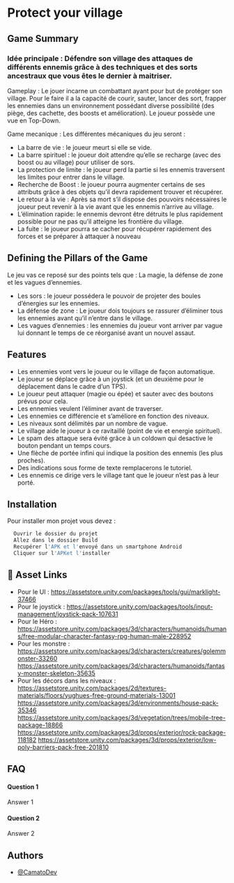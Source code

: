 
# Protect your village 

## Game Summary

### Idée principale : Défendre son village des attaques de différents ennemis grâce à des techniques et des sorts ancestraux que vous êtes le dernier à maitriser. 

Gameplay : Le jouer incarne un combattant ayant pour but de protéger son village. Pour le faire il a la capacité de courir, sauter, lancer des sort, frapper les ennemies dans un environnement possédant diverse possibilité (des piège, des cachette, des boosts et amélioration). Le joueur possède une vue en Top-Down.

Game mecanique : Les différentes mécaniques du jeu seront : 
-	La barre de vie : le joueur meurt si elle se vide.
-	La barre spirituel : le joueur doit attendre qu’elle se recharge (avec des boost ou au village) pour utiliser de sors.
-	La protection de limite : le joueur perd la partie si les ennemis traversent les limites pour entrer dans le village. 
-	Recherche de Boost : le joueur pourra augmenter certains de ses attributs grâce à des objets qu’il devra rapidement trouver et récupérer. 
-	Le retour à la vie : Après sa mort s’il dispose des pouvoirs nécessaires le joueur peut revenir à la vie avant que les ennemis n’arrive au village. 
-	L’élimination rapide: le ennemis devront être détruits le plus rapidement possible pour ne pas qu’il atteigne les frontière du village. 
-	La fuite : le joueur pourra se cacher pour récupérer rapidement des forces et se préparer à attaquer à nouveau 


## Defining the Pillars of the Game

Le jeu vas ce reposé sur des points tels que : La magie, la défense de zone et les vagues d’ennemies. 
- Les sors : le joueur possédera le pouvoir de projeter des boules d’énergies sur les ennemies. 
- La défense de zone : Le joueur dois toujours se rassurer d’éliminer tous les ennemies avant qu’il n’entre dans le village.  
- Les vagues d’ennemies : les ennemies du joueur vont arriver par vague lui donnant le temps de ce réorganisé avant un nouvel assaut.






## Features

-	Les ennemies vont vers le joueur ou le village de façon automatique. 
-	Le joueur se déplace grâce à un joystick (et un deuxième pour le déplacement dans le cadre d’un TPS).
-	Le joueur peut attaquer (magie ou épée) et sauter avec des boutons prévus pour cela.
-	Les ennemies veulent l’éliminer avant de traverser.  
-	Les ennemies ce différencie et s’améliore en fonction des niveaux.
-	Les niveaux sont délimités par un nombre de vague.
-	Le village aide le joueur à ce ravitaillé (point de vie et energie spirituel). 
-	Le spam des attaque sera évité grâce à un coldown qui desactive le bouton pendant un temps cours. 
-	Une flèche de portée infini qui indique la position des ennemis (les plus proches).
-	Des indications sous forme de texte remplacerons le tutoriel. 
-	Les ennemis ce dirige vers le village tant que le joueur n’est pas à leur porté.


## Installation

Pour installer mon projet vous devez : 

```bash
  Ouvrir le dossier du projet 
  Allez dans le dossier Build
  Recupérer l'APK et l'envoyé dans un smartphone Android 
  Cliquer sur l'APKet l'installer 
```
    
## 🔗 Asset Links

- Pour le UI : https://assetstore.unity.com/packages/tools/gui/marklight-37466
- Pour le joystick : https://assetstore.unity.com/packages/tools/input-management/joystick-pack-107631 
- Pour le Héro : https://assetstore.unity.com/packages/3d/characters/humanoids/humans/free-modular-character-fantasy-rpg-human-male-228952
- Pour les monstre : https://assetstore.unity.com/packages/3d/characters/creatures/golemmonster-33260 https://assetstore.unity.com/packages/3d/characters/humanoids/fantasy-monster-skeleton-35635 
- Pour les décors dans les niveaux : https://assetstore.unity.com/packages/2d/textures-materials/floors/yughues-free-ground-materials-13001 https://assetstore.unity.com/packages/3d/environments/house-pack-35346 https://assetstore.unity.com/packages/3d/vegetation/trees/mobile-tree-package-18866 https://assetstore.unity.com/packages/3d/props/exterior/rock-package-118182 https://assetstore.unity.com/packages/3d/props/exterior/low-poly-barriers-pack-free-201810 



## FAQ

#### Question 1

Answer 1

#### Question 2

Answer 2


## Authors

- [@CamatoDev](https://github.com/CamatoDev)

